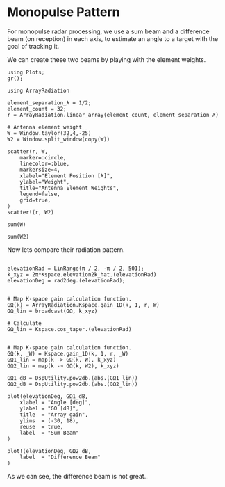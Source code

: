 # Monopulse Pattern

For monopulse radar processing, we use a sum beam and a difference beam (on reception) in each axis, to estimate an angle to a target with the goal of tracking it.

We can create these two beams by playing with the element weights.

``` @example WindowWeights
using Plots;
gr();

using ArrayRadiation

element_separation_λ = 1/2;
element_count = 32;
r = ArrayRadiation.linear_array(element_count, element_separation_λ)

# Antenna element weight
W = Window.taylor(32,4,-25)
W2 = Window.split_window(copy(W))

scatter(r, W, 
    marker=:circle, 
    linecolor=:blue, 
    markersize=4, 
    xlabel="Element Position [λ]", 
    ylabel="Weight", 
    title="Antenna Element Weights", 
    legend=false, 
    grid=true,
)
scatter!(r, W2)
```

``` @example WindowWeights
sum(W)
```

``` @example WindowWeights
sum(W2)
```

Now lets compare their radiation pattern.

``` @example WindowWeights

elevationRad = LinRange(π / 2, -π / 2, 501);
k_xyz = 2π*Kspace.elevation2k_hat.(elevationRad)
elevationDeg = rad2deg.(elevationRad);


# Map K-space gain calculation function.
GΩ(k) = ArrayRadiation.Kspace.gain_1D(k, 1, r, W)
GΩ_lin = broadcast(GΩ, k_xyz)

# Calculate
GΩ_lin = Kspace.cos_taper.(elevationRad)


# Map K-space gain calculation function.
GΩ(k, _W) = Kspace.gain_1D(k, 1, r, _W)
GΩ1_lin = map(k -> GΩ(k, W), k_xyz)
GΩ2_lin = map(k -> GΩ(k, W2), k_xyz)

GΩ1_dB = DspUtility.pow2db.(abs.(GΩ1_lin))
GΩ2_dB = DspUtility.pow2db.(abs.(GΩ2_lin))

plot(elevationDeg, GΩ1_dB,
    xlabel = "Angle [deg]",
    ylabel = "GΩ [dB]",
    title  = "Array gain",
    ylims  = (-30, 18),
    reuse  = true,
    label  = "Sum Beam"
)

plot!(elevationDeg, GΩ2_dB, 
    label  = "Difference Beam"
)

```

As we can see, the difference beam is not great..

